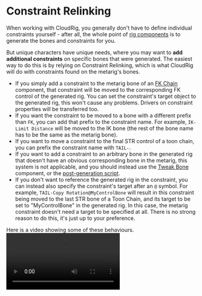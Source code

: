 # Constraint Relinking

When working with CloudRig, you generally don't have to define individual constraints yourself - after all, the whole point of [rig components](cloudrig-types) is to generate the bones and constraints for you.

But unique characters have unique needs, where you may want to **add additional constraints** on specific bones that were generated.
The easiest way to do this is by relying on Constraint Relinking, which is what CloudRig will do with constraints found on the metarig's bones.
- If you simply add a constraint to the metarig bone of an [FK Chain](cloudrig-types#chain-fk) component, that constraint will be moved to the corresponding FK control of the generated rig. You can set the constraint's target object to the generated rig, this won't cause any problems. Drivers on constraint properties will be transferred too.
- If you want the constraint to be moved to a bone with a different prefix than `FK`, you can add that prefix to the constraint name. For example, `IK-Limit Distance` will be moved to the IK bone (the rest of the bone name has to be the same as the metarig bone).
- If you want to move a constraint to the final STR control of a toon chain, you can prefix the constraint name with `TAIL-`.
- If you want to add a constraint to an arbitrary bone in the generated rig that doesn't have an obvious corresponding bone in the metarig, this system is not applicable, and you should instead use the [Tweak Bone](cloudrig-types#tweak-bone) component, or the [post-generation script](generator-parameters#post-generation-script).
- If you don't want to reference the generated rig in the constraint, you can instead also specify the constraint's target after an `@` symbol. For example, `TAIL-Copy Rotation@MyControlBone` will result in this constraint being moved to the last STR bone of a Toon Chain, and its target to be set to "MyControlBone" in the generated rig. In this case, the metarig constraint doesn't need a target to be specified at all. There is no strong reason to do this, it's just up to your preference.

Here is a video showing some of these behaviours.
<video src="/media/addons/cloudrig/constraint_relinking.mp4" controls></video>